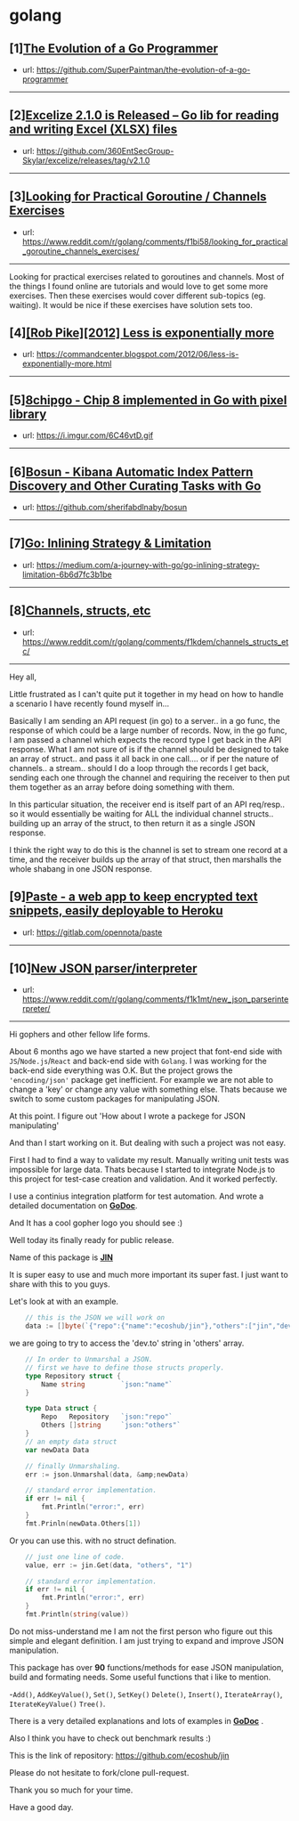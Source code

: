 # golang
## [1][The Evolution of a Go Programmer](https://www.reddit.com/r/golang/comments/f1hy9a/the_evolution_of_a_go_programmer/)
- url: https://github.com/SuperPaintman/the-evolution-of-a-go-programmer
---

## [2][Excelize 2.1.0 is Released – Go lib for reading and writing Excel (XLSX) files](https://www.reddit.com/r/golang/comments/f1azwz/excelize_210_is_released_go_lib_for_reading_and/)
- url: https://github.com/360EntSecGroup-Skylar/excelize/releases/tag/v2.1.0
---

## [3][Looking for Practical Goroutine / Channels Exercises](https://www.reddit.com/r/golang/comments/f1bi58/looking_for_practical_goroutine_channels_exercises/)
- url: https://www.reddit.com/r/golang/comments/f1bi58/looking_for_practical_goroutine_channels_exercises/
---
Looking for practical exercises related to goroutines and channels. Most of the things I found online are tutorials and would love to get some more exercises. Then these exercises would cover different sub-topics (eg. waiting). It would be nice if these exercises have solution sets too.
## [4][[Rob Pike][2012] Less is exponentially more](https://www.reddit.com/r/golang/comments/f1nj16/rob_pike2012_less_is_exponentially_more/)
- url: https://commandcenter.blogspot.com/2012/06/less-is-exponentially-more.html
---

## [5][8chipgo - Chip 8 implemented in Go with pixel library](https://www.reddit.com/r/golang/comments/f1dhgv/8chipgo_chip_8_implemented_in_go_with_pixel/)
- url: https://i.imgur.com/6C46vtD.gif
---

## [6][Bosun - Kibana Automatic Index Pattern Discovery and Other Curating Tasks with Go](https://www.reddit.com/r/golang/comments/f1p7h7/bosun_kibana_automatic_index_pattern_discovery/)
- url: https://github.com/sherifabdlnaby/bosun
---

## [7][Go: Inlining Strategy &amp; Limitation](https://www.reddit.com/r/golang/comments/f18oi1/go_inlining_strategy_limitation/)
- url: https://medium.com/a-journey-with-go/go-inlining-strategy-limitation-6b6d7fc3b1be
---

## [8][Channels, structs, etc](https://www.reddit.com/r/golang/comments/f1kdem/channels_structs_etc/)
- url: https://www.reddit.com/r/golang/comments/f1kdem/channels_structs_etc/
---
Hey all,

Little frustrated as I can't quite put it together in my head on how to handle a scenario I have recently found myself in...

Basically I am sending an API request (in go) to a server.. in a go func, the response of which could be a large number of records. Now, in the go func, I am passed a channel which expects the record type I get back in the API response. What I am not sure of is if the channel should be designed to take an array of struct.. and pass it all back in one call.... or if per the nature of channels.. a stream.. should I do a loop through the records I get back, sending each one through the channel and requiring the receiver to then put them together as an array before doing something with them.

In this particular situation, the receiver end is itself part of an API req/resp.. so it would essentially be waiting for ALL the individual channel structs.. building up an array of the struct, to then return it as a single JSON response.

I think the right way to do this is the channel is set to stream one record at a time, and the receiver builds up the array of that struct, then marshalls the whole shabang in one JSON response.
## [9][Paste - a web app to keep encrypted text snippets, easily deployable to Heroku](https://www.reddit.com/r/golang/comments/f1ooo8/paste_a_web_app_to_keep_encrypted_text_snippets/)
- url: https://gitlab.com/opennota/paste
---

## [10][New JSON parser/interpreter](https://www.reddit.com/r/golang/comments/f1k1mt/new_json_parserinterpreter/)
- url: https://www.reddit.com/r/golang/comments/f1k1mt/new_json_parserinterpreter/
---
Hi gophers and other fellow life forms.

About 6 months ago we have started a new project that font-end side with `JS`/`Node.js`/`React` and back-end side  with `Golang`. I was working for the back-end side everything was O.K. But the project grows the `'encoding/json'` package get inefficient. For example we are not able to change a 'key' or change any value with something else. Thats because we switch to some custom packages for manipulating JSON. 

At this point. I figure out 'How about I wrote a packege for JSON manipulating'

And than I start working on it. But dealing with such a project was not easy.

First I had to find a way to validate my result. Manually writing unit tests was impossible for large data. Thats because I started to integrate Node.js to this project for test-case creation and validation. And it worked perfectly.

I use a continius integration platform for test automation. And wrote a detailed documentation on __[GoDoc](https://godoc.org/github.com/ecoshub/jin)__.

And It has a cool gopher logo you should see :)

Well today its finally ready for public release. 

Name of this package is __[JIN](https://github.com/ecoshub/jin)__

It is super easy to use and much more important its super fast.
I just want to share with this to you guys.

Let's look at with an example.

```go
	// this is the JSON we will work on
	data := []byte(`{"repo":{"name":"ecoshub/jin"},"others":["jin","dev.to"]}`)
```
we are going to try to access the 'dev.to' string in 'others' array.

```go
	// In order to Unmarshal a JSON.
	// first we have to define those structs properly.
	type Repository struct {
		Name string 		`json:"name"`
	}

	type Data struct {
		Repo   Repository 	`json:"repo"`
		Others []string 	`json:"others"`
	}
	// an empty data struct
	var newData Data

	// finally Unmarshaling.
	err := json.Unmarshal(data, &amp;newData)

	// standard error implementation.
	if err != nil {
		fmt.Println("error:", err)
	}
	fmt.Prinln(newData.Others[1])

```
Or you can use this. with no struct defination.

```go
	// just one line of code.
	value, err := jin.Get(data, "others", "1")

	// standard error implementation.
	if err != nil {
		fmt.Println("error:", err)
	}
	fmt.Println(string(value))
```

Do not miss-understand me I am not the first person who figure out this simple and elegant definition. I am just trying to expand and improve JSON manipulation.

This package has over __90__ functions/methods for ease JSON manipulation, build and formating needs. Some useful functions that i like to mention.
 
-`Add()`, `AddKeyValue()`, `Set()`, `SetKey()` `Delete()`, `Insert()`, `IterateArray()`, `IterateKeyValue()` `Tree()`. 

There is a very detailed explanations and lots of examples in __[GoDoc](https://godoc.org/github.com/ecoshub/jin)__ .

Also I think you have to  check out benchmark results :)

This is the link of repository:
https://github.com/ecoshub/jin

Please do not hesitate to fork/clone pull-request.

Thank you so much for your time.

Have a good day.
